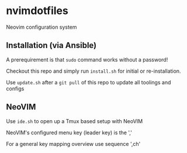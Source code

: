 # nvimdotfiles

Neovim configuration system

## Installation (via Ansible)

A prerequirement is that `sudo` command works without a password!

Checkout this repo and simply run `install.sh` for initial or re-installation.

Use `update.sh` after a `git pull` of this repo to update all toolings and
configs

## NeoVIM

Use `ide.sh` to open up a Tmux based setup with NeoVIM

NeoVIM's configured menu key (leader key) is the ','

For a general key mapping overview use sequence ',ch'
